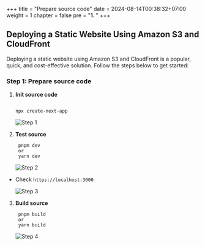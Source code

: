+++
title = "Prepare source code"
date = 2024-08-14T00:38:32+07:00
weight = 1
chapter = false
pre = "<b>1. </b>"
+++

## Deploying a Static Website Using Amazon S3 and CloudFront

Deploying a static website using Amazon S3 and CloudFront is a popular, quick, and cost-effective solution. Follow the steps below to get started:

### Step 1: Prepare source code

1.  **Init source code**

    ```

    npx create-next-app

    ```

    ![Step 1](./images/1-prepare-nextjs/1.step.png)

2.  **Test source**

    ```
     pnpm dev
     or
     yarn dev
    ```

    ![Step 2](./images/1-prepare-nextjs/2.step.png)

- Check `https://localhost:3000`

  ![Step 3](./images/1-prepare-nextjs/3.step.png)

3. **Build source**

   ```
    pnpm build
    or
    yarn build
   ```

   ![Step 4](./images/1-prepare-nextjs/4.step.png)
